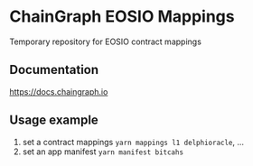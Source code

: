 # ChainGraph EOSIO Mappings

Temporary repository for EOSIO contract mappings

## Documentation

<https://docs.chaingraph.io>

## Usage example

1. set a contract mappings `yarn mappings l1 delphioracle`, ...
2. set an app manifest `yarn manifest bitcahs`

